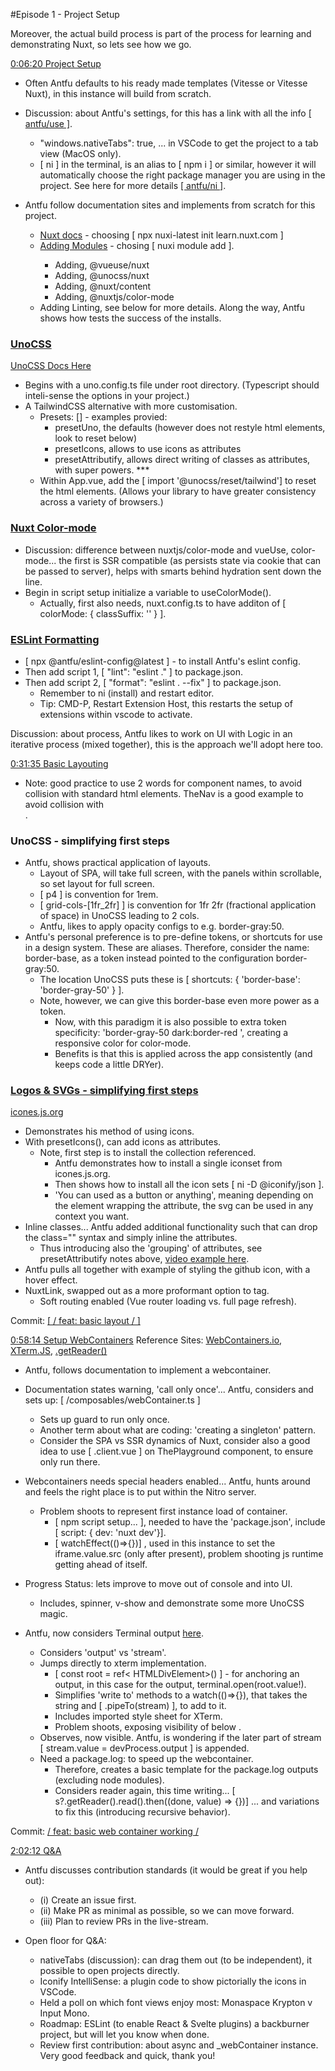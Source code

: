 #Episode 1 - Project Setup

Moreover, the actual build process is part of the process for learning and demonstrating Nuxt, so lets see how we go.

[0:06:20 Project Setup](https://www.youtube.com/watch?v=49WXr6kVBVI&t=380s)
- Often Antfu defaults to his ready made templates (Vitesse or Vitesse Nuxt), in this instance will build from scratch.
- Discussion: about Antfu's settings, for this has a link with all the info [[ antfu/use ]](https://github.com/antfu/use).
  - "windows.nativeTabs": true, ... in VSCode to get the project to a tab view (MacOS only).
  - [ ni ] in the terminal, is an alias to [ npm i ] or similar, however it will automatically choose the right package manager you are using in the project. See here for more details [[ antfu/ni ]](https://github.com/antfu/ni).

- Antfu follow documentation sites and implements from scratch for this project.
  - [Nuxt docs](https://nuxt.com/docs/getting-started/installation#new-project) - choosing [ npx nuxi-latest init learn.nuxt.com ] 
  - [Adding Modules](https://nuxt.com/blog/v3-8#%EF%B8%8F-nitro-v27) - chosing [ nuxi module add <module-name> ].
    - Adding, @vueuse/nuxt
    - Adding, @unocss/nuxt
    - Adding, @nuxt/content
    - Adding, @nuxtjs/color-mode
  - Adding Linting, see below for more details.
Along the way, Antfu shows how tests the success of the installs.

### [UnoCSS](https://www.youtube.com/live/49WXr6kVBVI?si=DRTuSN2L_Ps10DU3&t=1022)
[UnoCSS Docs Here](https://unocss.dev/presets/uno)
- Begins with a uno.config.ts file under root directory.  (Typescript should inteli-sense the options in your project.)
- A TailwindCSS alternative with more customisation.
  - Presets: [] - examples provied:
    - presetUno, the defaults (however does not restyle html elements, look to reset below)
    - presetIcons, allows to use icons as attributes
    - presetAttributify, allows direct writing of classes as attributes, with super powers. ***
  - Within App.vue, add the [ import '@unocss/reset/tailwind'] to reset the html elements.  (Allows your library to have greater consistency across a variety of browsers.)

### [Nuxt Color-mode](https://www.youtube.com/live/49WXr6kVBVI?si=dFctbP0EdW3_T415&t=1171)
- Discussion: difference between nuxtjs/color-mode and vueUse, color-mode... the first is SSR compatible (as persists state via cookie that can be passed to server), helps with smarts behind hydration sent down the line.
- Begin in script setup initialize a variable to useColorMode().
  - Actually, first also needs, nuxt.config.ts to have additon of [ colorMode: { classSuffix: '' } ].

### [ESLint Formatting](https://www.youtube.com/live/49WXr6kVBVI?si=nvIzUI1oTPAeaJt3&t=1579)
- [ npx @antfu/eslint-config@latest ] - to install Antfu's eslint config.
- Then add script 1, [ "lint": "eslint ." ] to package.json.
- Then add script 2, [ "format": "eslint . --fix" ] to package.json.
  - Remember to ni (install) and restart editor.
  - Tip: CMD-P, Restart Extension Host, this restarts the setup of extensions within vscode to activate.

Discussion: about process, Antfu likes to work on UI with Logic in an iterative process (mixed together), this is the approach we'll adopt here too.

[0:31:35 Basic Layouting](https://www.youtube.com/watch?v=49WXr6kVBVI&t=1895s)
- Note: good practice to use 2 words for component names, to avoid collision with standard html elements.  TheNav is a good example to avoid collision with <nav></nav>.

### UnoCSS - simplifying first steps
- Antfu, shows practical application of layouts.
  - Layout of SPA, will take full screen, with the panels within scrollable, so set layout for full screen.
  - [ p4 ] is convention for 1rem.
  - [ grid-cols-[1fr_2fr] ] is convention for 1fr 2fr (fractional application of space) in UnoCSS leading to 2 cols.
  - Antfu, likes to apply opacity configs to e.g. border-gray:50.
- Antfu's personal preference is to pre-define tokens, or shortcuts for use in a design system.  These are aliases.  Therefore, consider the name: border-base, as a token instead pointed to the configuration border-gray:50.
  - The location UnoCSS puts these is [ shortcuts: { 'border-base': 'border-gray-50' } ].
  - Note, however, we can give this border-base even more power as a token.
    - Now, with this paradigm it is also possible to extra token specificity: 'border-gray-50 dark:border-red ', creating a responsive color for color-mode.
    - Benefits is that this is applied across the app consistently (and keeps code a little DRYer).
  
### [Logos & SVGs - simplifying first steps](https://www.youtube.com/live/49WXr6kVBVI?si=G9sIj16mJaYG8FU_&t=2710)
[icones.js.org](https://icones.js.org/)
- Demonstrates his method of using icons.
- With presetIcons(), can add icons as attributes.
  - Note, first step is to install the collection referenced.
    - Antfu demonstrates how to install a single iconset from icones.js.org.
    - Then shows how to install all the icon sets [ ni -D @iconify/json ].
    - 'You can used as a button or anything', meaning depending on the element wrapping the attribute, the svg can be used in any context you want.
- Inline classes... Antfu added additional functionality such that can drop the class="" syntax and simply inline the attributes.
  - Thus introducing also the 'grouping' of attributes, see presetAttributify notes above, [video example here](https://www.youtube.com/live/49WXr6kVBVI?si=RbIVecKtN9qeJRbx&t=3084).
- Antfu pulls all together with example of styling the github icon, with a hover effect.
- NuxtLink, swapped out as a more proformant option to <a></a> tag.
  - Soft routing enabled (Vue router loading vs. full page refresh).

Commit: [[ / feat: basic layout / ]](https://github.com/nuxt/learn.nuxt.com/commit/95753c559964dea1f9f99a0ac0f118876918873b)

[0:58:14 Setup WebContainers](https://www.youtube.com/watch?v=49WXr6kVBVI&t=3494s)
Reference Sites: [WebContainers.io](https://webcontainers.io/), [XTerm.JS](https://xtermjs.org/), [.getReader()](https://developer.mozilla.org/en-US/docs/Web/API/ReadableStream/getReader)
- Antfu, follows documentation to implement a webcontainer.
- Documentation states warning, 'call only once'... Antfu, considers and sets up: [ /composables/webContainer.ts ]
  - Sets up guard to run only once.
  - Another term about what are coding: 'creating a singleton' pattern.
  - Consider the SPA vs SSR dynamics of Nuxt, consider also a good idea to use [ .client.vue ] on ThePlayground component, to ensure only run there.
- Webcontainers needs special headers enabled... Antfu, hunts around and feels the right place is to put within the Nitro server.
  - Problem shoots to represent first instance load of container.
    - [ npm script setup... ], needed to have the 'package.json', include [ script: { dev: 'nuxt dev'}].
    - [ watchEffect(()=>{})] , used in this instance to set the iframe.value.src (only after present), problem shooting js runtime getting ahead of itself.
- Progress Status: lets improve to move out of console and into UI.
  - Includes, spinner, v-show and demonstrate some more UnoCSS magic.

- Antfu, now considers Terminal output [here](https://www.youtube.com/live/49WXr6kVBVI?si=MBrzngNyMIkb-hEG&t=5075).
  - Considers 'output' vs 'stream'.
  - Jumps directly to xterm implementation.
    - [ const root = ref< HTMLDivElement>() ] - for anchoring an output, in this case for the output, terminal.open(root.value!).
    - Simplifies 'write to' methods to a watch(()=>{}), that takes the string and [ .pipeTo(stream) ], to add to it.
    - Includes imported style sheet for XTerm.
    - Problem shoots, exposing visibility of <TerminalOutput> below <ThePlayground>.
  - Observes, now visible.  Antfu, is wondering if the later part of stream [ stream.value = devProcess.output ] is appended.
  - Need a package.log: to speed up the webcontainer.
    - Therefore, creates a basic template for the package.log outputs (excluding node modules).
    - Considers reader again, this time writing... [ s?.getReader().read().then((done, value) => {})] ... and variations to fix this (introducing recursive behavior).

Commit: [/ feat: basic web container working /](https://github.com/nuxt/learn.nuxt.com/commit/868546a4e0610dff846233f936197bdfb8dc134b) 

[2:02:12 Q&A](https://www.youtube.com/watch?v=49WXr6kVBVI&t=7332s)
- Antfu discusses contribution standards (it would be great if you help out):
  - (i) Create an issue first.
  - (ii) Make PR as minimal as possible, so we can move forward.
  - (iii) Plan to review PRs in the live-stream.

- Open floor for Q&A:
  - nativeTabs (discussion): can drag them out (to be independent), it possible to open projects directly.
  - Iconify IntelliSense: a plugin code to show pictorially the icons in VSCode.
  - Held a poll on which font views enjoy most: Monaspace Krypton v Input Mono.
  - Roadmap: ESLint (to enable React & Svelte plugins) a backburner project, but will let you know when done.
  - Review first contribution: about async and _webContainer instance.  Very good feedback and quick, thank you!



